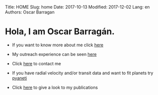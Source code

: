 Title: HOME
Slug: home
Date: 2017-10-13
Modified: 2017-12-02
Lang: en
Authors: Oscar Barragan

# Hola, I am Oscar Barragán.

* If you want to know more about me click [here](pages/about)

* My outreach experience can be seen [here](pages/outreach) 

* Click [here](pages/contact) to contact me

* If you have radial velocity and/or transit data and want to fit planets try [pyaneti](https://github.com/oscaribv/pyaneti)

* Click [here](https://goo.gl/YAi4NV) to give a look to my publications
